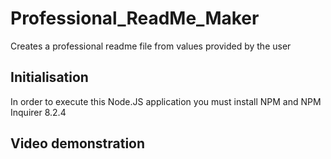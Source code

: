 # Professional_ReadMe_Maker
Creates a professional readme file from values provided by the user

## Initialisation

In order to execute this Node.JS application you must install NPM and NPM Inquirer 8.2.4

## Video demonstration

